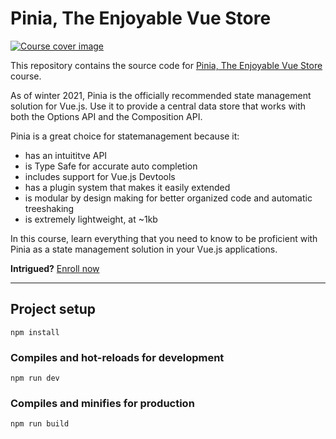 # Pinia, The Enjoyable Vue Store 

[![Course cover image](https://vueschool.io/media/39ebc760d644aa4625743dfc727ff737/pinia-the-enjoyable-vue-store.jpg)](https://vueschool.io/courses/pinia-the-enjoyable-vue-store)

This repository contains the source code for [Pinia, The Enjoyable Vue Store](https://vueschool.io/courses/pinia-the-enjoyable-vue-store) course.

As of winter 2021, Pinia is the officially recommended state management solution for Vue.js. Use it to provide a central data store that works with both the Options API and the Composition API. 

Pinia is a great choice for statemanagement because it:

* has an intuititve API
* is Type Safe for accurate auto completion
* includes support for Vue.js Devtools
* has a plugin system that makes it easily extended
* is modular by design making for better organized code and automatic treeshaking
* is extremely lightweight, at ~1kb

In this course, learn everything that you need to know to be proficient with Pinia as a state management solution in your Vue.js applications.

**Intrigued?**
[Enroll now](https://vueschool.io/courses/pinia-the-enjoyable-vue-store)

---

## Project setup
```
npm install
```

### Compiles and hot-reloads for development
```
npm run dev
```

### Compiles and minifies for production
```
npm run build
```
